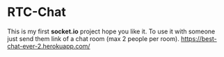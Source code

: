 # RTC-Chat

This is my first **socket.io** project hope you like it.
To use it with someone just send them link of a chat room (max 2 people per room).
https://best-chat-ever-2.herokuapp.com/

